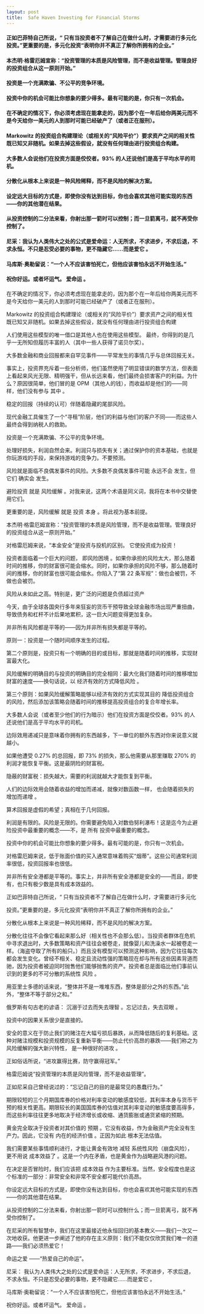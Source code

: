 ```yaml
---
layout: post
title:  Safe Haven Investing for Financial Storms
---
```

#### 正如巴菲特自己所说，“ 只有当投资者不了解自己在做什么时，才需要进行多元化投资。”更重要的是，多元化投资“表明你并不真正了解你所拥有的企业。”
#### 本杰明·格雷厄姆宣称：“投资管理的本质是风险管理，而不是收益管理。管理良好的投资组合从这一原则开始。”
#### 投资是一个充满欺骗、不公平的竞争环境。
#### 投资中你的机会可能比你想象的要少得多。最有可能的是，你只有一次机会。
#### 在不确定的情况下，你必须考虑现在能拿走的，因为那个在一年后给你两美元而不是今天给你一美元的人到那时可能已经破产了（或者正在服刑）。
#### Markowitz 的投资组合构建理论（或相关的“风险平价”）要求资产之间的相关性既已知又非随机。如果去掉这些假设，就没有任何理由进行投资组合构建。
#### 大多数人会说他们在投资方面是佼佼者。93% 的人还说他们是高于平均水平的司机。
#### 分散化从根本上来说是一种风险稀释，而不是风险的解决方案。
#### 设定远大目标的方式是，即使你没有达到目标，你也会喜欢其他可能实现的东西——你的其他潜在结果。
#### 从投资控制的二分法来看，你射出那一箭时可以控制；而一旦箭离弓，就不再受你控制了。
#### 尼采：我认为人类伟大之处的公式是爱命运：人无所求，不求进步，不求后退，不求永恒。不只是忍受必要的事物，更不隐藏它……而是爱它 。
#### 马库斯·奥勒留说：“一个人不应该害怕死亡，但他应该害怕永远不开始生活。”
#### 祝你好运。或者坏运气。 爱命运 。
<!-- more -->
在不确定的情况下，你必须考虑现在能拿走的，因为那个在一年后给你两美元而不是今天给你一美元的人到那时可能已经破产了（或者正在服刑）。

Markowitz 的投资组合构建理论（或相关的“风险平价”）要求资产之间的相关性既已知又非随机。如果去掉这些假设，就没有任何理由进行投资组合构建

人们使用这些模型的唯一借口是其他人也在使用这些模型。 最终，你得到的是几乎一无所知但履历丰富的人（其中一些人获得了诺贝尔奖）。

大多数金融和商业回报都来自罕见事件——平常发生的事情几乎与总体回报无关。

事实上，投资界充斥着一些分析师，他们虽然使用了明显错误的数学方法，但表面上看起来风光无限、精明强干，但从长远来看，他们最终会损害客户的利益。为什么？原因很简单，他们冒的是 OPM（其他人的钱），而收益却是他们的——同样，他们没有参与 其中 。

稳定的回报（持续的认可）伴随着隐藏的尾部风险。

现代金融工具催生了一个“寻租”阶层，他们的利益与他们的客户不同——而这些人最终会得到纳税人的救助。

投资是一个充满欺骗、不公平的竞争环境。

处理好损失，利润自然会来。利润只与损失有关；通过保护你的资本基础，也就是你玩游戏的手段，来保持游戏的竞争力。不要预测。

风险就是面临不良偶发事件的风险。大多数不良偶发事件可能 永远不会 发生，但它们 确实会 发生。

避险投资 就是 风险缓解 。对我来说，这两个术语是同义词，我将在本书中交替使用它们。

更重要的是，风险缓解 就是 投资 本身 。将此视为基本前提。

本杰明·格雷厄姆宣称：“投资管理的本质是风险管理，而不是收益管理。管理良好的投资组合从这一原则开始。”

对格雷厄姆来说，“本金安全”是投资与投机的区别。 它使投资成为投资！

投资者面临着一个巨大的问题， 即风险困境 。如果你承担的风险太大，那么随着时间的推移，你的财富很可能会缩水。同时，如果你承担的风险不够，那么随着时间的推移，你的财富也很可能会缩水。你陷入了“第 22 条军规”：做也会被罚，不做也会被罚。

风险从未如此之高。特别是，更广泛的问题是负债超过资产

今天，由于全球各国央行多年来狂妄的货币干预导致全球金融市场出现严重扭曲，导致债务和杠杆不计后果地累积，这一巨大问题变得更加复杂。

并非所有风险都是平等的——因为并非所有损失都是平等的。

原则一：投资是一个随时间顺序发生的过程。

第二个原则是，投资只有一个明确的目的或目标，那就是随着时间的推移，实现财富最大化。

风险缓解的明确目的与投资的明确目的完全相同：最大化我们随着时间的推移增加财富的速度——换句话说，以 经济有效的方式降低风险 。

第三个原则：如果风险缓解策略能够以经济有效的方式实现其目的 降低投资组合的风险，然后添加该策略会随着时间的推移提高投资组合的复合年增长率。

大多数人会说（或者至少他们的行为暗示）他们在投资方面是佼佼者。93% 的人还说他们是高于平均水平的司机。

边际效用递减只是意味着你拥有的东西越多，下一单位的额外东西对你来说意义就越小。

如果他遭受 0.27% 的总回报，即 73% 的损失，那么他需要从那里赚取 270% 的利润才能恢复平衡。这是最阴险的财富税。

隐蔽的财富税：损失越大，需要的利润就越大才能恢复到平衡。

人们的边际效用会随着收益的增加而递减，就像对数函数一样， 也会随着损失的增加而递增 。

算术回报是虚假的希望；真相在于几何回报。

利润是有限的。风险是无限的。你需要避免陷入对数伯努利瀑布！这是迄今为止避险投资中最重要的概念——不，是 所有 投资中最重要的概念。

投资中你的机会可能比你想象的要少得多。最有可能的是，你只有一次机会。

对格雷厄姆来说，低于账面价值的买入通常意味着购买“烟蒂”。这些公司通常利润率很低，投资回报率也很低。

并非所有安全港都是平等的。事实上，并非所有安全港都是安全的——而且，即使有，也只有极少数是具有成本效益的。

正如巴菲特自己所说，“ 只有当投资者不了解自己在做什么时，才需要进行多元化

投资。”更重要的是，多元化投资“表明你并不真正了解你所拥有的企业。”

分散化从根本上来说是一种风险稀释，而不是风险的解决方案。

分散化往往不会像它看起来那么好（相关性也不会那么低）。当投资者群体在危机中寻求退出时，大多数策略和资产往往会被卷走，就像婴儿和洗澡水一起被卷走一样。（海盗夺取了所有的船只。）而且没有模型可以预测这种影响，因为它往往每次都会发生变化。曾经不相关、稳定且流动性强的策略现在却与所有这些因素背道而驰，因为投资者被迫同时抛售他们能够抛售的资产。投资者总是面临比他们事前认识到的更多的不可分散的系统性 风险 。

用亚里士多德的话来说，“整体并不是一堆堆东西，整体是部分之外的东西。”此外，“整体不等于部分之和。”

俄罗斯有句古老的谚语： 沉溺于过去而失去理智 。忘记过去，失去双眼 。

投资中的因果关系很少是直接的。

安全的意义在于防止我们的赌注在大幅亏损后暴跌，从而降低随后的复利基础。这种对赌注规模和投资规模的反复重新平衡——防止代价高昂的暴跌——我们称之为风险缓解的强大新兴特性， 是一种很好的进攻 。

正如俗话所说，“进攻赢得比赛，防守赢得冠军。”

格雷厄姆说“投资管理的本质是风险管理，而不是收益管理”。

正如尼采自己曾经说过的：“忘记自己的目的是最常见的愚蠢行为。”

期限较短的三个月期国库券的价格对利率变动的敏感度较低，其利率本身与货币干预的相关性更高。期限较长的美国国库券的估值对其利率变动的敏感度要高得多，而这些利率往往更多地取决于经济增长或收缩、通货膨胀或通货紧缩的预期。

黄金完全取决于投资者对其价值的 预期 。它没有收益，作为金融资产完全没有生产力。因此，它没有 内在的经济价值 。正因为如此 根本无法估值。

我们需要某些事情顺利进行，才能让黄金有效地 减轻 系统性风险（崩盘风险），更不用说 成本效益了 。这是一个内在矛盾，也是黄金作为战略避风港的问题。

在决定是否冒险时，我们应该把 成本效益 作为主要标准。当然，安全程度也是这个标准的一部分：非常安全和非常不安全都可能代价高昂。

你设定远大目标的方式是，即使你没有达到目标，你也会喜欢其他可能实现的东西——你的其他潜在结果。

从投资控制的二分法来看，你射出那一箭时可以控制什么；而一旦箭离弓，就不再受你控制了。

在尼采的所有智慧中，我们在这里最接近他永恒回归的基本教义——我们一次又一次地收获。他更进一步阐述了他的存在主义原则：我们不能仅仅欣赏我们唯一的道路——我们必须热爱它！

命运之爱 ——“热爱自己的命运”。

尼采： 我认为人类伟大之处的公式是爱命运：人无所求，不求进步，不求后退，不求永恒。不只是忍受必要的事物，更不隐藏它……而是爱它 。

马库斯·奥勒留说：“一个人不应该害怕死亡，但他应该害怕永远不开始生活。”

祝你好运。或者坏运气。 爱命运 。
